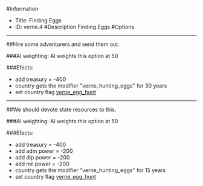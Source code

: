 #Information
 - Title: Finding Eggs
 - ID: verne.4
#Description
Finding Eggs
#Options

___
##Hire some adventurers and send them out.

###AI weighting:
AI weights this option at 50


###Efects:<ul><li>add treasury = -400</li><li>country gets the modifier "verne_hunting_eggs" for 30 years</li><li>set country flag [verne_egg_hunt](../flags/verne_egg_hunt.md)</li></ul>

___
##We should devote state resources to this.

###AI weighting:
AI weights this option at 50


###Efects:<ul><li>add treasury = -400</li><li>add adm power = -200</li><li>add dip power = -200</li><li>add mil power = -200</li><li>country gets the modifier "verne_hunting_eggs" for 15 years</li><li>set country flag [verne_egg_hunt](../flags/verne_egg_hunt.md)</li></ul>
